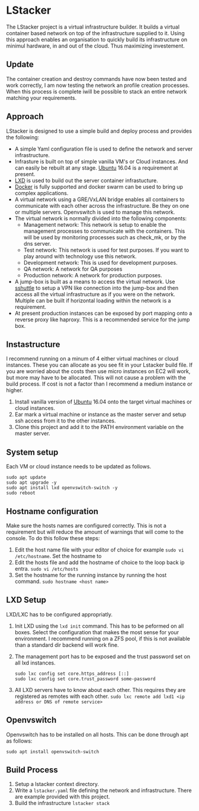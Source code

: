 # LStacker

The LStacker project is a virtual infrastructure builder. It builds a virtual container based network on top of the infrastructure supplied to it. Using this approach enables an organisation to quickly build its infrastructure on minimul hardware, in and out of the cloud. Thus maximizing investement.

## Update
The container creation and destroy commands have now been tested and work correctly, I am now testing the network an profile creation processes. When this process is complete iwill be possible to stack an entire network matching your requirements.

## Approach
LStacker is designed to use a simple build and deploy process and provides the following:

* A simple Yaml configuration file is used to define the network and server infrastructure.
* Infrasture is built on top of simple vanilla VM's or Cloud instances. And can easily be rebuilt at any stage. [Ubuntu](http://www.ubuntu.com/) 16.04 is a requirement at present.
* [LXD](https://linuxcontainers.org/lxd/) is used to build out the server container infrastucture.
* [Docker](https://www.docker.com/) is fully supported and docker swarm can be used to bring up complex applications.
* A virtual network using a GRE/VxLAN bridge enables all containers to communicate with each other across the infrastructure. Be they on one or multiple servers. Openvswitch is used to manage this network.
* The virtual network is normally divided into the following components:
    * Management network: This network is setup to enable the management processes to communicate with the containers. This will be used by monitoring processes such as check_mk, or by the dns server.
    * Test network: This network is used for test purposes. If you want to play around with technology use this network.
    * Development network: This is used for development purposes.
    * QA network: A network for QA purposes
    * Production network: A network for production purposes.
* A jump-box is built as a means to access the virtual network. Use [sshuttle](http://sshuttle.readthedocs.io/) to setup a VPN like connection into the jump-box and then access all the virtual infrastructure as if you were on the network. Multiple can be built if horizontal loading within the network is a requirement.
* At present production instances can be exposed by port mapping onto a reverse proxy like haproxy. This is a recommended service for the jump box.

## Instastructure
I recommend running on a minum of 4 either virtual machines or cloud instances. These you can allocate as you see fit in your Lstacker build file. If you are worried about the costs then use micro instances on EC2 will work, but more may have to be allocated. This will not cause a problem with the build process. If cost is not a factor than I recommend a medium instance or higher.

1. Install vanilla version of [Ubuntu](http://www.ubuntu.com/download/server) 16.04 onto the target virtual machines or cloud instances.
2. Ear mark a virtual machine or instance as the master server and setup ssh access from it to the other instances.
3. Clone this project and add it to the PATH environment variable on the master server.

## System setup
Each VM or cloud instance needs to be updated as follows.
```
sudo apt update
sudo apt upgrade -y
sudo apt install lxd openvswitch-switch -y
sudo reboot
```

## Hostname configuration
Make sure the hosts names are configured correctly. This is not a requirement but will reduce the amount of warnings that will come to the console. To do this follow these steps:

1. Edit the host name file with your editor of choice for example `sudo vi /etc/hostname`. Set the hostname to 
2. Edit the hosts file and add the hostname of choice to the loop back ip entra. `sudo vi /etc/hosts` 
3. Set the hostname for the running instance by running the host command. `sudo hostname <host name>`

## LXD Setup
LXD/LXC has to be configured appropriatly.

1. Init LXD using the `lxd init` command. This has to be peformed on all boxes. Select the configuration that makes the most sense for your environment. I recommend running on a ZFS pool, if this is not available than a standard dir backend will work fine.
2. The management port has to be exposed and the trust password set on all lxd instances.

    ```
    sudo lxc config set core.https_address [::]
    sudo lxc config set core.trust_password some-password
    ```

3. All LXD servers have to know about each other. This requires they are registered as remotes with each other.
   `sudo lxc remote add lxd1 <ip address or DNS of remote service>`


## Openvswitch
Openvswitch has to be installed on all hosts. This can be done through apt as follows:

```sudo apt install openvswitch-switch```

## Build Process

1. Setup a lstacker context directory.
2. Write a `lstacker.yaml` file defining the network and infrastructure. There are example provided with this project.
3. Build the infrastructure
   `lstacker stack`
